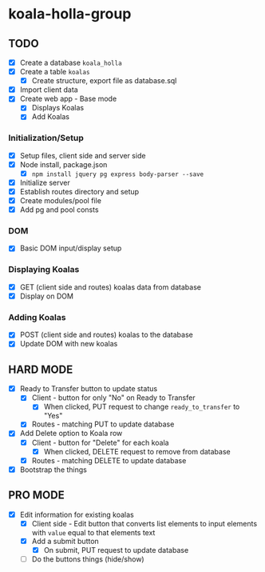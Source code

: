 # koala-holla-group

## TODO
- [x] Create a database `koala_holla`
- [x] Create a table `koalas`
    - [x] Create structure, export file as database.sql
- [x] Import client data
- [x] Create web app - Base mode
    - [x] Displays Koalas
    - [x] Add Koalas

### Initialization/Setup
- [x] Setup files, client side and server side
- [x] Node install, package.json
    - [x] `npm install jquery pg express body-parser --save`
- [x] Initialize server
- [x] Establish routes directory and setup
- [x] Create modules/pool file
- [x] Add pg and pool consts

### DOM
- [x] Basic DOM input/display setup

### Displaying Koalas
- [x] GET (client side and routes) koalas data from database
- [x] Display on DOM

### Adding Koalas
- [x] POST (client side and routes) koalas to the database
- [x] Update DOM with new koalas

## HARD MODE 
- [x] Ready to Transfer button to update status
    -  [x] Client - button for only "No" on Ready to Transfer
        - [x] When clicked, PUT request to change `ready_to_transfer` to "Yes" 
    - [x] Routes - matching PUT to update database
- [x] Add Delete option to Koala row
    - [x] Client - button for "Delete" for each koala
        - [x] When clicked, DELETE request to remove from database
    - [x] Routes - matching DELETE to update database
- [x] Bootstrap the things

## PRO MODE
- [x] Edit information for existing koalas
    - [x] Client side - Edit button that converts list elements to input elements with `value` equal to that elements text
    - [x] Add a submit button
        - [x] On submit, PUT request to update database
    - [ ] Do the buttons things (hide/show)